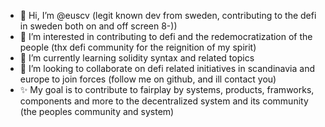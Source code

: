 - 👋 Hi, I’m @euscv (legit known dev from sweden, contributing to the defi in sweden both on and off screen 8-))
- 👀 I’m interested in contributing to defi and the redemocratization of the people (thx defi community for the reignition of my spirit)
- 🌱 I’m currently learning solidity syntax and related topics
- 💞️ I’m looking to collaborate on defi related initiatives in scandinavia and europe to join forces (follow me on github, and ill contact you)
- ✨ My goal is to contribute to fairplay by systems, products, framworks, components and more to the decentralized system and its community (the peoples community and system)

<!---
euscv/euscv is a ✨ special ✨ repository because its `README.md` (this file) appears on your GitHub profile.
You can click the Preview link to take a look at your changes.
--->
